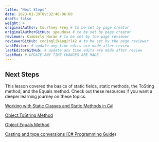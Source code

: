 ```yaml
---
title: "Next Steps"
date: 2023-01-30T09:32:46-06:00
draft: false
weight: 4
originalAuthor: Courtney Frey # to be set by page creator
originalAuthorGitHub: speudusa # to be set by page creator
reviewer: Kimberly Horan # to be set by the page reviewer
reviewerGitHub: codinglikeagirl42 # to be set by the page reviewer
lastEditor: # update any time edits are made after review
lastEditorGitHub: # update any time edits are made after review
lastMod: # UPDATE ANY TIME CHANGES ARE MADE
---
```


## Next Steps

This lesson covered the basics of static fields, static methods, the ToSting method, and the Equals method.  Check out these resources if you want a deeper learning journey on these topics.

[Working with Static Classes and Static Methods in C#](https://www.codeguru.com/csharp/static-classes-methods-c-sharp/)

[Object.ToString Method](https://learn.microsoft.com/en-us/dotnet/api/system.object.tostring?view=net-6.0)

[Object.Equals Method](https://learn.microsoft.com/en-us/dotnet/api/system.object.equals?view=net-6.0)

[Casting and type conversions (C# Programming Guide)](https://learn.microsoft.com/en-us/dotnet/csharp/programming-guide/types/casting-and-type-conversions)